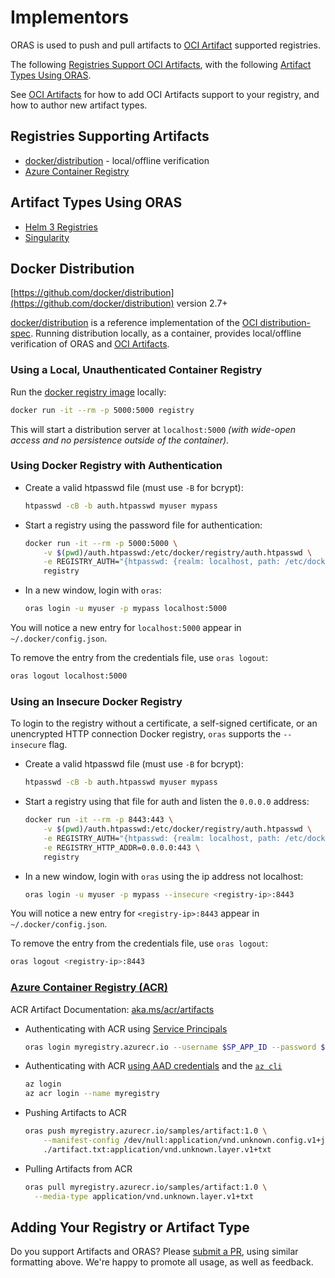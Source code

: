 # Implementors

ORAS is used to push and pull artifacts to [OCI Artifact][artifacts] supported registries.

The following [Registries Support OCI Artifacts](#registries-supporting-artifacts), with the following [Artifact Types Using ORAS](#artifact-types-using-oras).

See [OCI Artifacts][artifacts] for how to add OCI Artifacts support to your registry, and how to author new artifact types.

## Registries Supporting Artifacts

- [docker/distribution](#docker-distribution) - local/offline verification
- [Azure Container Registry](#azure-container-registry-acr)

## Artifact Types Using ORAS

- [Helm 3 Registries](https://v3.helm.sh/docs/topics/registries/)
- [Singularity](https://sylabs.io/guides/3.1/user-guide/cli/singularity_push.html)

## Docker Distribution

[https://github.com/docker/distribution](https://github.com/docker/distribution) version 2.7+

[docker/distribution](https://github.com/docker/distribution) is a reference implementation of the [OCI distribution-spec][distribution-spec]. Running distribution locally, as a container, provides local/offline verification of ORAS and [OCI Artifacts][artifacts].

### Using a Local, Unauthenticated Container Registry

Run the [docker registry image](https://hub.docker.com/_/registry) locally:

```sh
docker run -it --rm -p 5000:5000 registry
```

This will start a distribution server at `localhost:5000`
*(with wide-open access and no persistence outside of the container)*.

### Using Docker Registry with Authentication

- Create a valid htpasswd file (must use `-B` for bcrypt):

  ```sh
  htpasswd -cB -b auth.htpasswd myuser mypass
  ```

- Start a registry using the password file for authentication:

  ```sh
  docker run -it --rm -p 5000:5000 \
      -v $(pwd)/auth.htpasswd:/etc/docker/registry/auth.htpasswd \
      -e REGISTRY_AUTH="{htpasswd: {realm: localhost, path: /etc/docker/registry/auth.htpasswd}}" \
      registry
  ```

- In a new window, login with `oras`:

  ```sh
  oras login -u myuser -p mypass localhost:5000
  ```

You will notice a new entry for `localhost:5000` appear in `~/.docker/config.json`.

To remove the entry from the credentials file, use `oras logout`:

```sh
oras logout localhost:5000
```

### Using an Insecure Docker Registry

To login to the registry without a certificate, a self-signed certificate, or an unencrypted HTTP connection Docker registry, `oras` supports the `--insecure` flag.

- Create a valid htpasswd file (must use `-B` for bcrypt):

  ```sh
  htpasswd -cB -b auth.htpasswd myuser mypass
  ```

- Start a registry using that file for auth and listen the `0.0.0.0` address:

  ```sh
  docker run -it --rm -p 8443:443 \
      -v $(pwd)/auth.htpasswd:/etc/docker/registry/auth.htpasswd \
      -e REGISTRY_AUTH="{htpasswd: {realm: localhost, path: /etc/docker/registry/auth.htpasswd}}" \
      -e REGISTRY_HTTP_ADDR=0.0.0.0:443 \
      registry
  ```

- In a new window, login with `oras` using the ip address not localhost:

  ```sh
  oras login -u myuser -p mypass --insecure <registry-ip>:8443
  ```

You will notice a new entry for `<registry-ip>:8443` appear in `~/.docker/config.json`.

To remove the entry from the credentials file, use `oras logout`:

```sh
oras logout <registry-ip>:8443
```

### [Azure Container Registry (ACR)](https://aka.ms/acr)

ACR Artifact Documentation: [aka.ms/acr/artifacts](https://aka.ms/acr/artifacts)

- Authenticating with ACR using [Service Principals](https://docs.microsoft.com/azure/container-registry/container-registry-auth-service-principal)

  ```sh
  oras login myregistry.azurecr.io --username $SP_APP_ID --password $SP_PASSWD
  ```

- Authenticating with ACR [using AAD credentials](https://docs.microsoft.com/azure/container-registry/container-registry-authentication) and the [`az cli`](https://docs.microsoft.com/cli/azure/install-azure-cli?view=azure-cli-latest)

  ```sh
  az login
  az acr login --name myregistry
  ```

- Pushing Artifacts to ACR

  ```sh
  oras push myregistry.azurecr.io/samples/artifact:1.0 \
      --manifest-config /dev/null:application/vnd.unknown.config.v1+json \
      ./artifact.txt:application/vnd.unknown.layer.v1+txt
  ```

- Pulling Artifacts from ACR

  ```sh
  oras pull myregistry.azurecr.io/samples/artifact:1.0 \
    --media-type application/vnd.unknown.layer.v1+txt
  ```

## Adding Your Registry or Artifact Type

Do you support Artifacts and ORAS? Please [submit a PR](https://github.com/deislabs/oras/pulls), using similar formatting above. We're happy to promote all usage, as well as feedback.

[artifacts]:            https://github.com/opencontainers/artifacts
[distribution-spec]:    https://github.com/opencontainers/distribution-spec/
